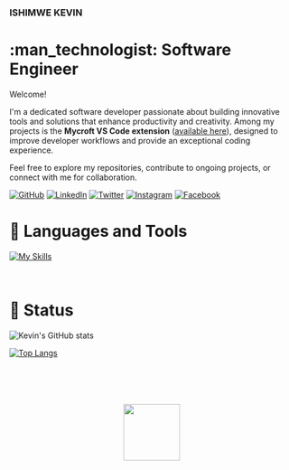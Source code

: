 ###  ISHIMWE KEVIN 
<h1> :man_technologist: Software Engineer</h1>



<p>Welcome!  

I'm a dedicated software developer passionate about building innovative tools and solutions that enhance productivity and creativity. Among my projects is the **Mycroft VS Code extension** ([available here](https://marketplace.visualstudio.com/items?itemName=Mycroft.mycroft&ssr=false#overview)), designed to improve developer workflows and provide an exceptional coding experience.  

Feel free to explore my repositories, contribute to ongoing projects, or connect with me for collaboration.
</br>

[![GitHub](https://img.shields.io/badge/GitHub-181717?style=for-the-badge&logo=github)](https://github.com/IshKevin)
[![LinkedIn](https://img.shields.io/badge/LinkedIn-0A66C2?style=for-the-badge&logo=linkedin)](https://www.linkedin.com/in/ishimwe-kevin-81795421b/)
[![Twitter](https://img.shields.io/badge/Twitter-1DA1F2?style=for-the-badge&logo=twitter)](https://twitter.com/IshKevin)
[![Instagram](https://img.shields.io/badge/Instagram-E4405F?style=for-the-badge&logo=instagram)](https://www.instagram.com//ishi_kevin/)
[![Facebook](https://img.shields.io/badge/Facebook-1877F2?style=for-the-badge&logo=facebook)](https://www.facebook.com/kevin.ishimwe.142)

</p>



###  <h1> 🧰 Languages and Tools </h1>

[![My Skills](https://skillicons.dev/icons?i=c,cpp,dart,java,js,ts,py,php,html,css,sass,tailwind,flutter,react,redux,vite,nodejs,vscode,androidstudio,eclipse,powershell,git,github,githubactions,figma,stackoverflow,webflow,vercel,netlify,firebase&theme=dark)](https://skillicons.dev)


<br/>



### <h1> :abacus: Status </h1>
<p align="center">

![Kevin's GitHub stats](https://github-readme-stats.vercel.app/api?username=IshKevin&show_icons=true&count_private=true&hide_border=true&bg_color=0D1117)

[![Top Langs](https://github-readme-stats.vercel.app/api/top-langs/?username=IshKevin&layout=compact&show_icons=true&hide_border=true&bg_color=0D1117)](https://github.com/IshKevin/github-readme-stats)

</p>

 <br/>
<div align="center">
	<br>
	<br>
	<br>
	<img src="https://raw.githubusercontent.com/knowbee/hosting/master/assets/intore.gif" width="auto" height="100">
	<br>
	<br>
	<br>
</div>

          
          
          
          
          
          
          










<!-- - 🔭 I’m currently working on Flutter Projects
- 🌱 I’m currently learning software engineering
- 👯 I’m looking to collaborate on any project 

- 💬 Ask me about any thing
<!-- - 📫 How to reach me: ...
- 😄 Pronouns: ...
- ⚡ Fun fact: ... -->
